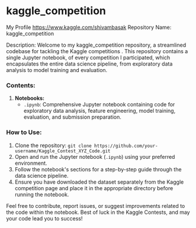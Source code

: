 # kaggle_competition
My Profile
https://www.kaggle.com/shivambasak
Repository Name: kaggle_competition

Description:
Welcome to my kaggle_competition repository, a streamlined codebase for tackling the Kaggle competitions . This repository contains a single Jupyter notebook, of every competition I participated, which encapsulates the entire data science pipeline, from exploratory data analysis to model training and evaluation.

### Contents:

1. **Notebooks:**
   - `.ipynb`: Comprehensive Jupyter notebook containing code for exploratory data analysis, feature engineering, model training, evaluation, and submission preparation.

### How to Use:

1. Clone the repository: `git clone https://github.com/your-username/Kaggle_Contest_XYZ_Code.git`
2. Open and run the Jupyter notebook (`.ipynb`) using your preferred environment.
3. Follow the notebook's sections for a step-by-step guide through the data science pipeline.
4. Ensure you have downloaded the dataset separately from the Kaggle competition page and place it in the appropriate directory before running the notebook.

Feel free to contribute, report issues, or suggest improvements related to the code within the notebook. Best of luck in the Kaggle Contests, and may your code lead you to success!

